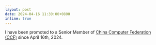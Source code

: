 ```yaml
---
layout: post
date: 2024-04-16 11:30:00+0800
inline: true
---
```


I have been promoted to a Senior Member of [China Computer Federation (CCF)](https://www.ccf.org.cn/en/) since April 16th, 2024.
